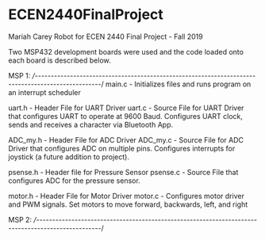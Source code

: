 # ECEN2440FinalProject
Mariah Carey Robot for ECEN 2440 Final Project - Fall 2019

Two MSP432 development boards were used and the code loaded onto each board is described below.

MSP 1:
*/--------------------------------------------------------------------------------------------------*/
main.c - Initializes files and runs program on an interrupt scheduler

uart.h - Header File for UART Driver
uart.c - Source File for UART Driver that configures UART to operate at 9600 Baud. Configures UART clock, sends and receives a character via Bluetooth App.

ADC_my.h - Header File for ADC Driver
ADC_my.c - Source File for ADC Driver that configures ADC on multiple pins. Configures interrupts for joystick (a future addition to project). 

psense.h - Header file for Pressure Sensor
psense.c - Source File that configures ADC for the pressure sensor.

motor.h - Header File for Motor Driver
motor.c - Configures motor driver and PWM signals. Set motors to move forward, backwards, left, and right


MSP 2:
*/--------------------------------------------------------------------------------------------------*/
